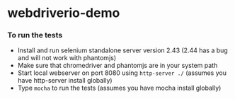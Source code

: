 webdriverio-demo
================

### To run the tests ###

* Install and run selenium standalone server version 2.43 (2.44 has a bug and will not work with phantomjs)
* Make sure that chromedriver and phantomjs are in your system path
* Start local webserver on port 8080 using `http-server ./` (assumes you have http-server
 install globally)
* Type `mocha` to run the tests (assumes you have mocha install globally)